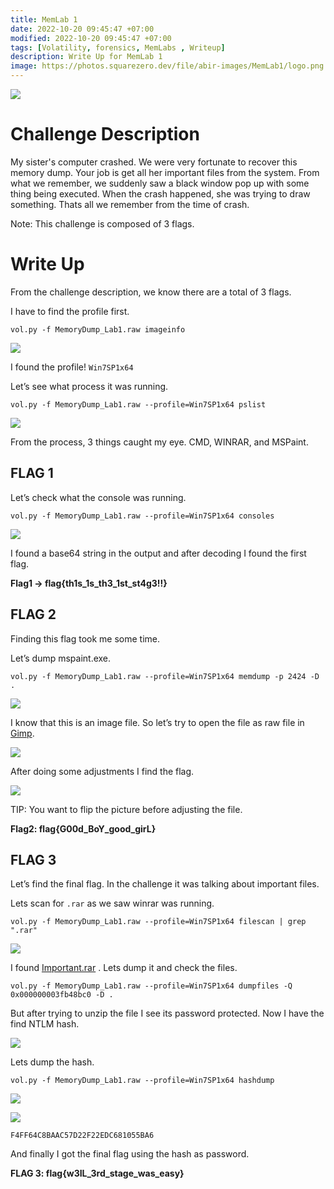 ```yaml
---
title: MemLab 1
date: 2022-10-20 09:45:47 +07:00
modified: 2022-10-20 09:45:47 +07:00
tags: [Volatility, forensics, MemLabs , Writeup]
description: Write Up for MemLab 1
image: https://photos.squarezero.dev/file/abir-images/MemLab1/logo.png
---
```

![](https://photos.squarezero.dev/file/abir-images/MemLab1/logo.png)
# Challenge Description

My sister's computer crashed. We were very fortunate to recover this memory dump. Your job is get all her important files from the system. From what we remember, we suddenly saw a black window pop up with some thing being executed. When the crash happened, she was trying to draw something. Thats all we remember from the time of crash.

Note: This challenge is composed of 3 flags.

# Write Up

From the challenge description, we know there are a total of 3 flags. 

I have to find the profile first. 

`vol.py -f MemoryDump_Lab1.raw imageinfo`

![](https://photos.squarezero.dev/file/abir-images/MemLab1/1.png)

I found the profile! `Win7SP1x64`

Let’s see what process it was running. 

`vol.py -f MemoryDump_Lab1.raw --profile=Win7SP1x64 pslist`

![](https://photos.squarezero.dev/file/abir-images/MemLab1/2.png) 

From the process, 3 things caught my eye. CMD, WINRAR, and MSPaint.

## FLAG 1

Let’s check what the console was running. 

`vol.py -f MemoryDump_Lab1.raw --profile=Win7SP1x64 consoles`

![](https://photos.squarezero.dev/file/abir-images/MemLab1/3.png)

I found a base64 string in the output and after decoding I found the first flag.

**Flag1 → flag{th1s_1s_th3_1st_st4g3!!}**

## FLAG 2

Finding this flag took me some time. 

Let’s dump mspaint.exe.

`vol.py -f MemoryDump_Lab1.raw --profile=Win7SP1x64 memdump -p 2424 -D .`

![](https://photos.squarezero.dev/file/abir-images/MemLab1/4.png)

I know that this is an image file. So let’s try to open the file as raw file in [Gimp]().

![](https://photos.squarezero.dev/file/abir-images/MemLab1/5.png)

After doing some adjustments I find the flag.

![](https://photos.squarezero.dev/file/abir-images/MemLab1/6.png)

TIP: You want to flip the picture before adjusting the file.

**Flag2: flag{G00d_BoY_good_girL}**

## FLAG 3

Let’s find the final flag. In the challenge it was talking about important files. 

Lets scan for `.rar` as we saw winrar was running.

`vol.py -f MemoryDump_Lab1.raw --profile=Win7SP1x64 filescan | grep ".rar"`

![](https://photos.squarezero.dev/file/abir-images/MemLab1/7.png)

I found [Important.rar]() . Lets dump it and check the files.

`vol.py -f MemoryDump_Lab1.raw --profile=Win7SP1x64 dumpfiles -Q 0x000000003fb48bc0 -D .`

But after trying to unzip the file I see its password protected. Now I have the find NTLM hash.

![](https://photos.squarezero.dev/file/abir-images/MemLab1/8.png)

Lets dump the hash. 

`vol.py -f MemoryDump_Lab1.raw --profile=Win7SP1x64 hashdump`

![](https://photos.squarezero.dev/file/abir-images/MemLab1/9.png)

![](https://photos.squarezero.dev/file/abir-images/MemLab1/10.png)

`F4FF64C8BAAC57D22F22EDC681055BA6`

And finally I got the final flag using the hash as password.

**FLAG 3:  flag{w3IL_3rd_stage_was_easy}**